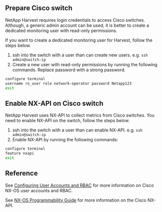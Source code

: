 ## Prepare Cisco switch

NetApp Harvest requires login credentials to access Cisco switches. Although, a generic admin account can be used, it
is better to create a dedicated monitoring user with read-only permissions.

If you want to create a dedicated monitoring user for Harvest, follow the steps below.

1. ssh into the switch with a user than can create new users. e.g. `ssh admin@switch-ip`
2. Create a new user with read-only permissions by running the following commands. Replace password with a strong password.

```bash
configure terminal
username ro_user role network-operator password Netapp123
exit
```

## Enable NX-API on Cisco switch

NetApp Harvest uses NX-API to collect metrics from Cisco switches. You need to enable NX-API on the switch, follow the steps below.

1. ssh into the switch with a user than can enable NX-API. e.g. `ssh admin@switch-ip`
2. Enable NX-API by running the following commands:

```bash
configure terminal
feature nxapi
exit
```

## Reference

See [Configuring User Accounts and RBAC](https://www.cisco.com/c/en/us/td/docs/switches/datacenter/nexus9000/sw/93x/security/configuration/guide/b-cisco-nexus-9000-nx-os-security-configuration-guide-93x/b-cisco-nexus-9000-nx-os-security-configuration-guide-93x_chapter_01000.html)
for more information on Cisco NX-OS user accounts and RBAC.

See [NX-OS Programmability Guide](https://www.cisco.com/c/en/us/td/docs/switches/datacenter/nexus9000/sw/93x/progammability/guide/b-cisco-nexus-9000-series-nx-os-programmability-guide-93x/b-cisco-nexus-9000-series-nx-os-programmability-guide-93x_chapter_010011.html) for more information on the Cisco NX-API.